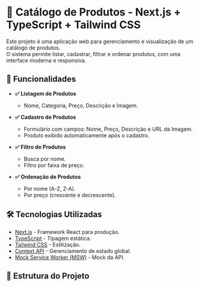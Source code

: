 # 🛒 Catálogo de Produtos - Next.js + TypeScript + Tailwind CSS

Este projeto é uma aplicação web para gerenciamento e visualização de um catálogo de produtos.  
O sistema permite listar, cadastrar, filtrar e ordenar produtos, com uma interface moderna e responsiva.

## 🚀 Funcionalidades

- **✅ Listagem de Produtos**
  - Nome, Categoria, Preço, Descrição e Imagem.
  
- **✅ Cadastro de Produtos**
  - Formulário com campos: Nome, Preço, Descrição e URL da Imagem.
  - Produto exibido automaticamente após o cadastro.

- **✅ Filtro de Produtos**
  - Busca por nome.
  - Filtro por faixa de preço.

- **✅ Ordenação de Produtos**
  - Por nome (A-Z, Z-A).
  - Por preço (crescente e decrescente).

## 🛠️ Tecnologias Utilizadas

- [Next.js](https://nextjs.org/) - Framework React para produção.
- [TypeScript](https://www.typescriptlang.org/) - Tipagem estática.
- [Tailwind CSS](https://tailwindcss.com/) - Estilização.
- [Context API](https://react.dev/learn/scaling-up-with-reducer-and-context) - Gerenciamento de estado global.
- [Mock Service Worker (MSW)](https://mswjs.io/) - Mock da API.

## 📂 Estrutura do Projeto

